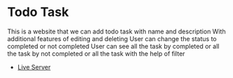 # Todo Task

This is a website that we can add todo task with name and description
With additional features of editing and deleting
User can change the status to completed or not completed
User can see all the task by completed or all the task by not completed or all the task with the help of filter


- [Live Server](https://todotaskreactday5.netlify.app/) 

